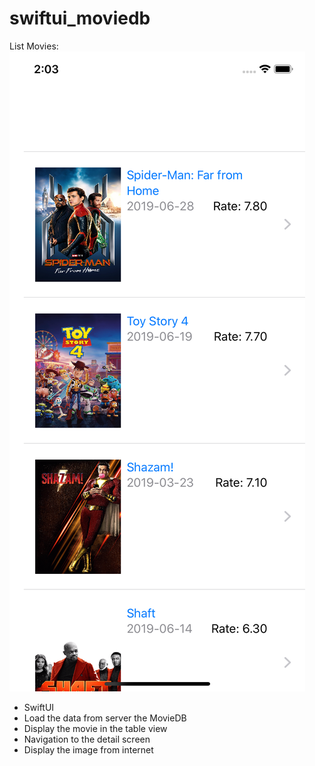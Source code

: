 # swiftui_moviedb
List Movies: 
![List](/List.png)
- SwiftUI
- Load the data from server the MovieDB 
- Display the movie in the table view
- Navigation to the detail screen
- Display the image from internet
